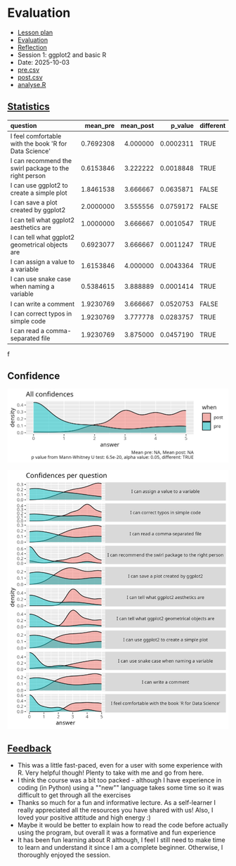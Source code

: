# Evaluation

- [Lesson plan](../../lesson_plans/20251003/README.md)
- [Evaluation](../../evaluations/20251003/README.md)
- [Reflection](../../reflections/20251003/README.md)
- Session 1: ggplot2 and basic R
- Date: 2025-10-03
- [pre.csv](pre.csv)
- [post.csv](post.csv)
- [analyse.R](analyse.R)

## [Statistics](stats.md)

<!-- markdownlint-disable MD013 --><!-- Tables cannot be split up over lines, hence will break 80 characters per line -->

|question                                              |  mean_pre| mean_post|   p_value|different |
|:-----------------------------------------------------|---------:|---------:|---------:|:---------|
|I feel comfortable with the book 'R for Data Science' | 0.7692308|  4.000000| 0.0002311|TRUE      |
|I can recommend the swirl package to the right person | 0.6153846|  3.222222| 0.0018848|TRUE      |
|I can use ggplot2 to create a simple plot             | 1.8461538|  3.666667| 0.0635871|FALSE     |
|I can save a plot created by ggplot2                  | 2.0000000|  3.555556| 0.0759172|FALSE     |
|I can tell what ggplot2 aesthetics are                | 1.0000000|  3.666667| 0.0010547|TRUE      |
|I can tell what ggplot2 geometrical objects are       | 0.6923077|  3.666667| 0.0011247|TRUE      |
|I can assign a value to a variable                    | 1.6153846|  4.000000| 0.0043364|TRUE      |
|I can use snake case when naming a variable           | 0.5384615|  3.888889| 0.0001414|TRUE      |
|I can write a comment                                 | 1.9230769|  3.666667| 0.0520753|FALSE     |
|I can correct typos in simple code                    | 1.9230769|  3.777778| 0.0283757|TRUE      |
|I can read a comma-separated file                     | 1.9230769|  3.875000| 0.0457190|TRUE      |

<!-- markdownlint-enable MD013 -->f

## Confidence

![All confidences](all_confidences.png)

![Confidences per question](confidences_per_question.png)

## [Feedback](feedback.csv)

- This was a little fast-paced, even for a user with some experience with R.
  Very helpful though! Plenty to take with me and go from here.
- I think the course was a bit too packed - although I have experience in
  coding (in Python) using a ""new"" language takes some time
  so it was difficult to get through all the exercises
- Thanks so much for a fun and informative lecture.
  As a self-learner I really appreciated all the resources
  you have shared with us!
  Also, I loved your positive attitude and high energy :)
- Maybe it would be better to explain how to read the code before
  actually using the program, but overall it was a formative and fun experience
- It has been fun learning about R although,
  I feel I still need to make time to learn and understand it
  since I am a complete beginner. Otherwise, I thoroughly enjoyed the session.

